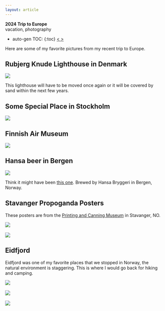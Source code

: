 ```yaml
---
layout: article
---
```

<div class="tags" markdown="1">

**2024 Trip to Europe** <br> vacation, photography

</div>

* auto-gen TOC:
{:toc}
<a class="prev" href="/articles/2024/wwwtsql"> < </a>
<a class="next" href="/articles/2024/whynottrump"> > </a>

Here are some of my favorite pictures from my recent trip to Europe.

## Rubjerg Knude Lighthouse in Denmark

<div class="pic">
<img class="contain" src="/img/Europe/denmark.JPEG">
<p>This lighthouse will have to be moved once again or it will be covered by sand within the next few years.</p>
</div>

## Some Special Place in Stockholm

<div class="pic">
<img class="contain" src="/img/Europe/door_in_stockholm.JPEG">
</div>

## Finnish Air Museum

<div class="pic">
<img class="contain" src="/img/Europe/finnish_air_museum.JPEG">
</div>

## Hansa beer in Bergen

<div class="pic">
<img class="contain" src="/img/Europe/Hansa.JPEG">
<p>Think it might have been <a href="https://untappd.com/b/hansa-borg-bryggerier-hansa-spesial-porter/789016">this one</a>. Brewed by Hansa Bryggeri in Bergen, Norway.</p>
</div>

## Stavanger Propoganda Posters 
These posters are from the [Printing and Canning Museum](https://www.iddis.no/) in Stavanger, NO.

<div class="pic">
<img class="contain"  src="/img/Europe/propoganda_stavanger.JPEG">
</div>
<br>
<div class="pic">
<img class="contain" src="/img/Europe/Propoganda_Stavanger2.JPEG">
</div>

## Eidfjord
Eidfjord was one of my favorite places that we stopped in Norway, the natural environment is staggering. This is where I would go back for hiking and camping.

<div class="pic">
<img class="contain"  src="/img/Europe/eidfjord.JPEG"/>
</div>

<br>
<div class="pic">
<img class="contain" src="/img/Europe/eidfjord_2.JPEG"/>
</div>
<br>
<div class="pic">
<img class="contain" src="/img/Europe/Eidfjord_3.JPEG"/>
</div>




